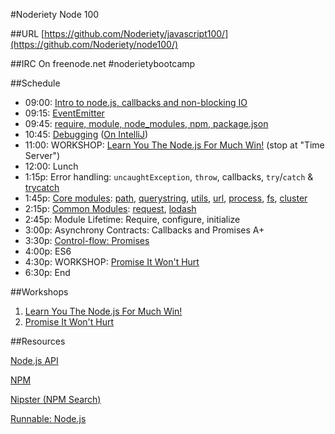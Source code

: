 #Noderiety Node 100

##URL
[https://github.com/Noderiety/javascript100/](https://github.com/Noderiety/node100/)

##IRC
On freenode.net \#noderietybootcamp

##Schedule

* 09:00: [Intro to node.js, callbacks and non-blocking IO](https://github.com/Noderiety/node100/blob/master/Intro_EventEmitter_Modules.pdf)
* 09:15: [EventEmitter](https://github.com/Noderiety/node100/blob/master/Intro_EventEmitter_Modules.pdf)
* 09:45: [require, module, node_modules, npm, package.json](https://github.com/Noderiety/node100/blob/master/Intro_EventEmitter_Modules.pdf)
* 10:45: [Debugging](https://github.com/node-inspector/node-inspector) ([On IntelliJ](http://www.jetbrains.com/idea/webhelp/running-and-debugging-node-js.html))
* 11:00: WORKSHOP: [Learn You The Node.js For Much Win!](http://nodeschool.io/#learn-you-node) (stop at "Time Server")
* 12:00: Lunch
* 1:15p: Error handling: `uncaughtException`, `throw`, callbacks, `try`/`catch` & [trycatch](https://github.com/CrabDude/trycatch)
* 1:45p: [Core modules](http://nodejs.org/api/all.html): [path](http://nodejs.org/api/path.html), [querystring](http://nodejs.org/api/querystring.html), [utils](http://nodejs.org/api/util.html), [url](http://nodejs.org/api/url.html), [process](http://nodejs.org/api/process.html), [fs](http://nodejs.org/api/fs.html), [cluster](http://nodejs.org/api/cluster.html)
* 2:15p: [Common Modules](http://eirikb.github.io/nipster/): [request](https://github.com/mikeal/request), [lodash](lodash.com/docs)
* 2:45p: Module Lifetime: Require, configure, initialize
* 3:00p: Asynchrony Contracts: Callbacks and Promises A+
* 3:30p: [Control-flow: Promises](http://www.slideshare.net/async_io/javascript-promisesq-library-17206726)
* 4:00p: ES6 
* 4:30p: WORKSHOP: [Promise It Won't Hurt](http://nodeschool.io/#promiseitwonthurt)
* 6:30p: End

##Workshops

1. [Learn You The Node.js For Much Win!](http://nodeschool.io/#learn-you-node)
2. [Promise It Won't Hurt](http://nodeschool.io/#promiseitwonthurt)

##Resources

[Node.js API](https://npmjs.org/doc/json.html)

[NPM](https://npmjs.org/)

[Nipster (NPM Search)](http://eirikb.github.io/nipster/)

[Runnable: Node.js](http://runnable.com/Node.js)
